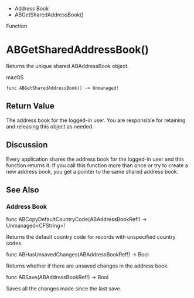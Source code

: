 

- Address Book
-  ABGetSharedAddressBook() 

Function

# ABGetSharedAddressBook()

Returns the unique shared ABAddressBook object.

macOS

``` source
func ABGetSharedAddressBook() -> Unmanaged!
```

## Return Value

The address book for the logged-in user. You are responsible for retaining and releasing this object as needed.

## Discussion

Every application shares the address book for the logged-in user and this function returns it. If you call this function more than once or try to create a new address book, you get a pointer to the same shared address book.

## See Also

### Address Book

func ABCopyDefaultCountryCode(ABAddressBookRef!) -> Unmanaged&lt;CFString>!

Returns the default country code for records with unspecified country codes.

func ABHasUnsavedChanges(ABAddressBookRef!) -> Bool

Returns whether if there are unsaved changes in the address book.

func ABSave(ABAddressBookRef!) -> Bool

Saves all the changes made since the last save.


